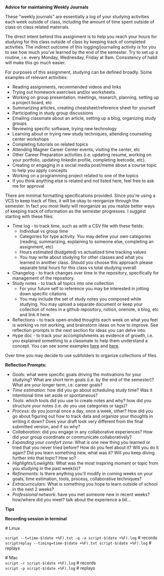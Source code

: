 **Advice for maintaining Weekly Journals**

These "weekly journals" are essentially a log of your studying activities each week outside of class, including the amount of time spent outside of class on class related materials. 

The direct intent behind this assignment is to help you reach your hours for studying for this class outside of class by keeping track of completed activities. The indirect outcome of this logging/journaling activity is for you to see how much you've learned by the end of the semester. Try to set up a routine, i.e. every Monday, Wednesday, Friday at 9am. Consistency of habit will make this go much easier. 

For purposes of this assignment, studying can be defined broadly. Some examples of relevant activities:

* Reading assignments, recommended videos and links  
* Trying out homework exercises and/or worksheets  
* Working on group presentation; meetings, research, planning, setting up a project board, etc  
* Summarizing articles, creating cheatsheet/reference sheet for yourself  
* Participating in study group discussions  
* Emailing classmate about an article, setting up a blog, organizing study groups  
* Reviewing specific software, trying new technology  
* Learning about or trying new study techniques, attending counseling center workshops  
* Completing tutorials on related topics  
* Attending Magner Career Center events, visiting the center, etc  
* Other Career Preparation activities (i.e. updating resume, working on your portfolio, updating linkedin profile, completing leetcode, etc).  
* Creating or engaging in a social media post/meme about a course topic to help you apply concepts  
* Working on a programming project related to one of the topics  
* If you think anything else is related and not listed here, feel free to ask me for approval

There are minimal formatting specifications provided. Since you're using a VCS to keep track of files, it will be okay to reorganize through the semester. In fact you most likely will reorganize as you realize better ways of keeping track of information as the semester progresses. I suggest starting with these files:

* Time log \- to track time, such as with a CSV file with these fields:    
  * Individual vs group time  
  * Categories for type activity. You may define your own categories (reading, summarizing, explaining to someone else, completing an assignment, etc)  
  * Hours estimated (budgeted) vs actualized time tracking values  
  * You may write about studying for other classes and what you learned in another class. Should you choose this approach please separate total hours for this class vs total studying overall   
* Changelog \- to track changes over time in the repository, specifically for management of the repository.  
* Study notes \- to track all topics into one collection  
  * For your future self to reference you may be interested in jotting down specific citations  
  * You may include the set of study notes you composed while studying. You may upload a separate document or keep your collection of notes in a github repository, notion, onenote, a blog, etc and link it here.  
* Reflections \- to track open-ended thoughts each week on what you feel is working vs not working, and brainstorm ideas on how to improve. See reflection prompts in the next section for ideas you can delve into.  
* Hype doc \- to track your accomplishments as evidence of growth, i.e. you explained something to a classmate to help them understand a concept. You can see some examples [here](https://alistapart.com/article/the-career-management-document/) and [here](https://developer.squareup.com/blog/you-are-your-own-best-hype-person/).

Over time you may decide to use subfolders to organize collections of files.

**Reflection Prompts:** 

* *Goals:* what were specific goals driving the motivations for your studying? What are short term goals (i.e. by the end of the semester)? What are your longer term, i.e. career goals?   
* *Time estimation:* how did you go about scheduling study time? Was it intentional time set aside or spontaneous?  
* *Tools*: which tools did you use to create notes and why? how did you structure your notes (i.e. do you use categories or tags)?  
* *Process:* do you journal once a day, once a week, other? How did you go about figuring out how to track data and organize your thoughts in writing it down? Does your draft look very different from the final submitted version, and if so why?  
* *Collaboration:* did you engage in any collaborative experiences? How did your group coordinate or communicate collaboratively?  
* *Expanding your comfort zone:* What is one new thing you learned or tried that you never tried before? How do you feel about it? Will you do it again? Did you learn something new, what was it? Will you keep diving further into that topic? How so?  
* *Highlights/Lowlights:* What was the most inspiring moment or topic from you studying in the past week(s)?  
* *Refinements*: Is there anything you'll modify in coming weeks on your goals, time estimation, tools, process, collaborative techniques?  
* *Extracurriculars:* What is something you hope to learn outside of school in the next 2 weeks?  
* *Professional network*: have you met someone new in recent weeks? how/where did you meet? talk about the experience a bit... 

**Tips**

**Recording session in terminal**

\# Linux  

`script --t=time-$(date +%F).txt -q -a script-$(date +%F).log`          	     \# records  
`scriptreplay --timing=time-$(date +%F).txt script-$(date +%F).log`     \# replays

\# Mac  
`script -r script-$(date +%F).log`         \# records  
`script -p script-$(date +%F).log`        \# replays  
